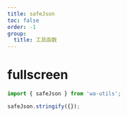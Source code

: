 ```yaml
---
title: safeJson
toc: false
order: -1
group:
  title: 工具函数
---
```


# fullscreen

```typescript
import { safeJson } from 'wa-utils';

safeJson.stringify({});
```
